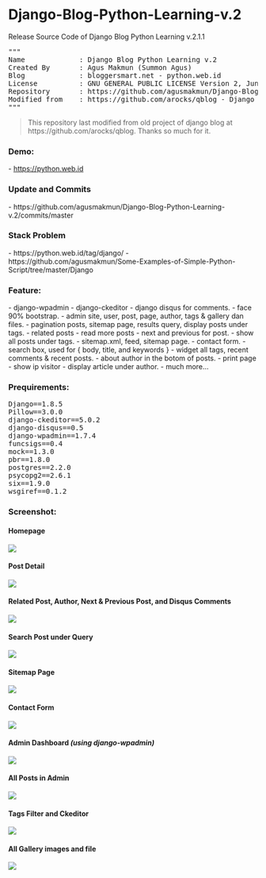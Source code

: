 # Django-Blog-Python-Learning-v.2
Release Source Code of Django Blog Python Learning v.2.1.1

<pre>
"""
Name             : Django Blog Python Learning v.2
Created By       : Agus Makmun (Summon Agus)
Blog             : bloggersmart.net - python.web.id
License          : GNU GENERAL PUBLIC LICENSE Version 2, June 1991
Repository       : https://github.com/agusmakmun/Django-Blog-Python-Learning-v.2/
Modified from    : https://github.com/arocks/qblog - Django 1.7 - Arun Ravindran
"""
</pre>

<blockquote>
This repository last modified from old project of django blog at https://github.com/arocks/qblog. Thanks so much for it.
</blockquote>

<h3> Demo:</h3>
- <a href="https://python.web.id/" target="_blank">https://python.web.id</a>

<h3> Update and Commits</h3>
- https://github.com/agusmakmun/Django-Blog-Python-Learning-v.2/commits/master

<h3>Stack Problem</h3>
- https://python.web.id/tag/django/
- https://github.com/agusmakmun/Some-Examples-of-Simple-Python-Script/tree/master/Django

<h3> Feature:</h3>
- django-wpadmin
- django-ckeditor
- django disqus for comments.
- face 90% bootstrap.
- admin site, user, post, page, author, tags & gallery dan files.
- pagination posts, sitemap page, results query, display posts under tags.
- related posts
- read more posts
- next and previous for post.
- show all posts under tags.
- sitemap.xml, feed, sitemap page.
- contact form.
- search box, used for { body, title, and keywords }
- widget all tags, recent comments & recent posts.
- about author in the botom of posts.
- print page
- show ip visitor
- display article under author.
- much more...

<h3>Prequirements:</h3>
<pre>
Django==1.8.5
Pillow==3.0.0
django-ckeditor==5.0.2
django-disqus==0.5
django-wpadmin==1.7.4
funcsigs==0.4
mock==1.3.0
pbr==1.8.0
postgres==2.2.0
psycopg2==2.6.1
six==1.9.0
wsgiref==0.1.2
</pre>

<h3>Screenshot:</h3>
<h4>Homepage</h4>
<img src="https://raw.githubusercontent.com/agusmakmun/Django-Blog-Python-Learning-v.2/master/update-1.1/screenshot/homepage.png"/>

<h4>Post Detail</h4>
<img src="https://raw.githubusercontent.com/agusmakmun/Django-Blog-Python-Learning-v.2/master/update-1.1/screenshot/post.png"/>

<h4>Related Post, Author, Next & Previous Post, and Disqus Comments </h4>
<img src="https://raw.githubusercontent.com/agusmakmun/Django-Blog-Python-Learning-v.2/master/update-1.1/screenshot/related%20post%2C%20author%20and%20disqus%20comment.png"/>

<h4>Search Post under Query</h4>
<img src="https://raw.githubusercontent.com/agusmakmun/Django-Blog-Python-Learning-v.2/master/update-1.1/screenshot/search%20query.png"/>

<h4>Sitemap Page</h4>
<img src="https://raw.githubusercontent.com/agusmakmun/Django-Blog-Python-Learning-v.2/master/update-1.1/screenshot/sitemap%20page.png"/>

<h4>Contact Form</h4>
<img src="https://raw.githubusercontent.com/agusmakmun/Django-Blog-Python-Learning-v.2/master/update-1.1/screenshot/contact%20form.png">

<h4>Admin Dashboard <i>(using django-wpadmin)</i></h4>
<img src="https://raw.githubusercontent.com/agusmakmun/Django-Blog-Python-Learning-v.2/master/update-1.1/screenshot/admin%20dashboard.png">

<h4>All Posts in Admin</h4>
<img src="https://raw.githubusercontent.com/agusmakmun/Django-Blog-Python-Learning-v.2/master/update-1.1/screenshot/admin%20blog%20entry.png">

<h4>Tags Filter and Ckeditor</h4>
<img src="https://raw.githubusercontent.com/agusmakmun/Django-Blog-Python-Learning-v.2/master/update-1.1/screenshot/admin%20tags%20filter%20and%20ckeditor.png">

<h4>All Gallery images and file</h4>
<img src="https://raw.githubusercontent.com/agusmakmun/Django-Blog-Python-Learning-v.2/master/update-1.1/screenshot/admin%20gallery%20and%20files.png">
